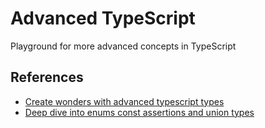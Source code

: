 # Advanced TypeScript
Playground for more advanced concepts in TypeScript


## References
- [Create wonders with advanced typescript types](https://aishwarya2593.medium.com/create-wonders-with-advanced-typescript-types-525acf302770)
- [Deep dive into enums const assertions and union types](https://aishwarya2593.medium.com/deep-dive-into-enums-const-assertions-and-union-types-28c062d77a49)
